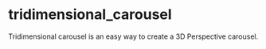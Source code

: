 # tridimensional_carousel

Tridimensional carousel is an easy way to create a 3D Perspective carousel.
